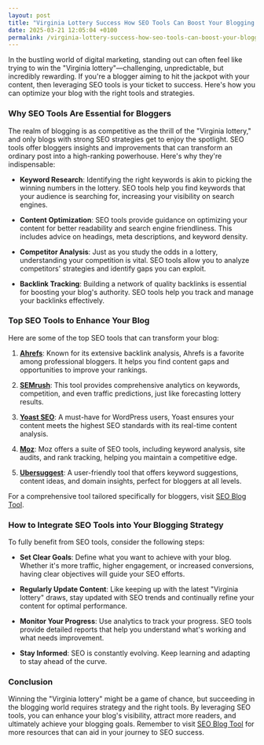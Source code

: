 ```yaml
---
layout: post
title: "Virginia Lottery Success How SEO Tools Can Boost Your Blogging Game"
date: 2025-03-21 12:05:04 +0100
permalink: /virginia-lottery-success-how-seo-tools-can-boost-your-blogging-game/
---
```



In the bustling world of digital marketing, standing out can often feel like trying to win the "Virginia lottery"—challenging, unpredictable, but incredibly rewarding. If you're a blogger aiming to hit the jackpot with your content, then leveraging SEO tools is your ticket to success. Here's how you can optimize your blog with the right tools and strategies.

### Why SEO Tools Are Essential for Bloggers

The realm of blogging is as competitive as the thrill of the "Virginia lottery," and only blogs with strong SEO strategies get to enjoy the spotlight. SEO tools offer bloggers insights and improvements that can transform an ordinary post into a high-ranking powerhouse. Here's why they're indispensable:

- **Keyword Research**: Identifying the right keywords is akin to picking the winning numbers in the lottery. SEO tools help you find keywords that your audience is searching for, increasing your visibility on search engines.
  
- **Content Optimization**: SEO tools provide guidance on optimizing your content for better readability and search engine friendliness. This includes advice on headings, meta descriptions, and keyword density.

- **Competitor Analysis**: Just as you study the odds in a lottery, understanding your competition is vital. SEO tools allow you to analyze competitors' strategies and identify gaps you can exploit.

- **Backlink Tracking**: Building a network of quality backlinks is essential for boosting your blog's authority. SEO tools help you track and manage your backlinks effectively.

### Top SEO Tools to Enhance Your Blog

Here are some of the top SEO tools that can transform your blog:

1. **[Ahrefs](https://ahrefs.com/)**: Known for its extensive backlink analysis, Ahrefs is a favorite among professional bloggers. It helps you find content gaps and opportunities to improve your rankings.

2. **[SEMrush](https://www.semrush.com/)**: This tool provides comprehensive analytics on keywords, competition, and even traffic predictions, just like forecasting lottery results.

3. **[Yoast SEO](https://yoast.com/)**: A must-have for WordPress users, Yoast ensures your content meets the highest SEO standards with its real-time content analysis.

4. **[Moz](https://moz.com/)**: Moz offers a suite of SEO tools, including keyword analysis, site audits, and rank tracking, helping you maintain a competitive edge.

5. **[Ubersuggest](https://neilpatel.com/ubersuggest/)**: A user-friendly tool that offers keyword suggestions, content ideas, and domain insights, perfect for bloggers at all levels.

For a comprehensive tool tailored specifically for bloggers, visit [SEO Blog Tool](https://seoblogtool.com/).

### How to Integrate SEO Tools into Your Blogging Strategy

To fully benefit from SEO tools, consider the following steps:

- **Set Clear Goals**: Define what you want to achieve with your blog. Whether it's more traffic, higher engagement, or increased conversions, having clear objectives will guide your SEO efforts.

- **Regularly Update Content**: Like keeping up with the latest "Virginia lottery" draws, stay updated with SEO trends and continually refine your content for optimal performance.

- **Monitor Your Progress**: Use analytics to track your progress. SEO tools provide detailed reports that help you understand what's working and what needs improvement.

- **Stay Informed**: SEO is constantly evolving. Keep learning and adapting to stay ahead of the curve.

### Conclusion

Winning the "Virginia lottery" might be a game of chance, but succeeding in the blogging world requires strategy and the right tools. By leveraging SEO tools, you can enhance your blog's visibility, attract more readers, and ultimately achieve your blogging goals. Remember to visit [SEO Blog Tool](https://seoblogtool.com/) for more resources that can aid in your journey to SEO success.